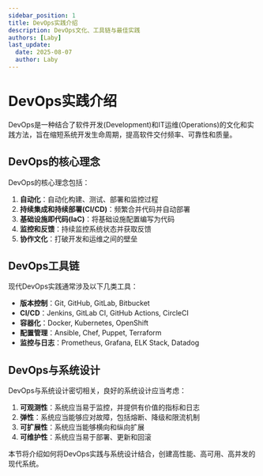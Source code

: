 ```yaml
---
sidebar_position: 1
title: DevOps实践介绍
description: DevOps文化、工具链与最佳实践
authors: [Laby]
last_update:
  date: 2025-08-07
  author: Laby
---
```


# DevOps实践介绍

DevOps是一种结合了软件开发(Development)和IT运维(Operations)的文化和实践方法，旨在缩短系统开发生命周期，提高软件交付频率、可靠性和质量。

## DevOps的核心理念

DevOps的核心理念包括：

1. **自动化**：自动化构建、测试、部署和监控过程
2. **持续集成和持续部署(CI/CD)**：频繁合并代码并自动部署
3. **基础设施即代码(IaC)**：将基础设施配置编写为代码
4. **监控和反馈**：持续监控系统状态并获取反馈
5. **协作文化**：打破开发和运维之间的壁垒

## DevOps工具链

现代DevOps实践通常涉及以下几类工具：

- **版本控制**：Git, GitHub, GitLab, Bitbucket
- **CI/CD**：Jenkins, GitLab CI, GitHub Actions, CircleCI
- **容器化**：Docker, Kubernetes, OpenShift
- **配置管理**：Ansible, Chef, Puppet, Terraform
- **监控与日志**：Prometheus, Grafana, ELK Stack, Datadog

## DevOps与系统设计

DevOps与系统设计密切相关，良好的系统设计应当考虑：

1. **可观测性**：系统应当易于监控，并提供有价值的指标和日志
2. **弹性**：系统应当能够应对故障，包括熔断、降级和限流机制
3. **可扩展性**：系统应当能够横向和纵向扩展
4. **可维护性**：系统应当易于部署、更新和回滚

本节将介绍如何将DevOps实践与系统设计结合，创建高性能、高可用、高并发的现代系统。 